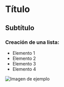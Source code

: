 # Título

## Subtítulo

### Creación de una lista:

- Elemento 1
- Elemento 2
- Elemento 3
- Elemento 4

![Imagen de ejemplo](https://i.pinimg.com/originals/39/0e/e6/390ee6bf8f256d0a8b22041c4d5e5fb5.jpg)


